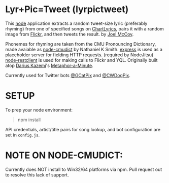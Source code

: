 Lyr+Pic=Tweet (lyrpictweet)
=================

This [node](http://nodejs.org) application extracts a random tweet-size lyric (preferably rhyming) from one of specified songs on [ChartLyrics](http://chartlyrics.com), pairs it with a random image from [Flickr](http://flickr.com), and then tweets the result.
by [Joel McCoy](http://twitter.com/boodooperson).

Phonemes for rhyming are taken from the CMU Pronouncing Dictionary, made avaiable as [node-cmudict](https://github.com/nathanielksmith/node-cmudict) by Nathaniel K Smith.
[express](https://github.com/visionmedia/express) is used as a placeholder server for fielding HTTP requests. (required by NodeJitsu)
[node-restclient](https://npmjs.org/package/node-restclient) is used for making calls to Flickr and YQL.
Originally built atop [Darius Kazemi](http://twitter.com/tinysubversions)'s [Metaphor-a-Minute](https://github.com/dariusk/metaphor-a-minute).

Currently used for Twitter bots [@GCatPix](http://twitter.com/gcatpix) and [@CWDogPix](http://twitter.com/cwdogpix).

SETUP
=================

To prep your node environment:

> npm install 

API credentials, artist/title pairs for song lookup, and bot configuration are set in `config.js`.

NOTE ON NODE-CMUDICT:
=================
Currently does NOT install to Win32/64 platforms via npm.
Pull request out to resolve this lack of support.